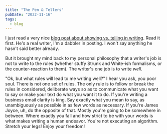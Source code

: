 ```yaml
---
title: "The Pen & Tellers"
pubDate: "2022-11-16"
tags:
  - blog
---
```


I just read a very nice [blog post about showing vs. telling in writing](https://medium.com/adams-notebook/on-showing-not-telling-9ef276b05782).
Read it first. He's a real writer, I'm a dabbler in posting. I won't say anything he hasn't said better already.

But it brought my mind back to my personal philosophy that a writer's job is not to write to the rules (whether stuffy
Strunk and White-ish formalisms, or the counter-reaction to them). The writer's one job is to write _well_.

"Ok, but what rules will lead to me writing well?" I hear you ask, you poor soul. There is not one set of rules. The
only rule is to follow or break the rules in considered, deliberate ways so as to communicate what you want to say or make
your text do what you want it to do. If you're writing a business email clarity is king. Say exactly what you mean to say,
as unambiguously as possible in as few words as necessary. If you're James Joyce, uh, do the opposite of that. Mostly 
you're going to be somewhere in between. Where exactly you fall and how strict to be with your words is what makes
writing a human endeavor. You're not executing an algorithm. Stretch your legs! Enjoy your freedom!
